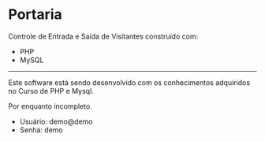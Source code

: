 Portaria
=======

Controle de Entrada e Saída de Visitantes construído com:
* PHP 
* MySQL
---------------
Este software está sendo desenvolvido com os conhecimentos adquiridos no Curso de PHP e Mysql.

Por enquanto incompleto.
* Usuário: demo@demo
* Senha: demo
